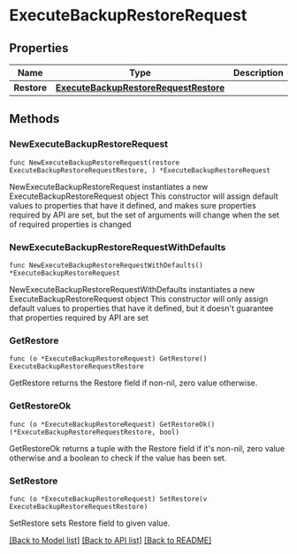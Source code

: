 # ExecuteBackupRestoreRequest

## Properties

Name | Type | Description | Notes
------------ | ------------- | ------------- | -------------
**Restore** | [**ExecuteBackupRestoreRequestRestore**](ExecuteBackupRestoreRequestRestore.md) |  | 

## Methods

### NewExecuteBackupRestoreRequest

`func NewExecuteBackupRestoreRequest(restore ExecuteBackupRestoreRequestRestore, ) *ExecuteBackupRestoreRequest`

NewExecuteBackupRestoreRequest instantiates a new ExecuteBackupRestoreRequest object
This constructor will assign default values to properties that have it defined,
and makes sure properties required by API are set, but the set of arguments
will change when the set of required properties is changed

### NewExecuteBackupRestoreRequestWithDefaults

`func NewExecuteBackupRestoreRequestWithDefaults() *ExecuteBackupRestoreRequest`

NewExecuteBackupRestoreRequestWithDefaults instantiates a new ExecuteBackupRestoreRequest object
This constructor will only assign default values to properties that have it defined,
but it doesn't guarantee that properties required by API are set

### GetRestore

`func (o *ExecuteBackupRestoreRequest) GetRestore() ExecuteBackupRestoreRequestRestore`

GetRestore returns the Restore field if non-nil, zero value otherwise.

### GetRestoreOk

`func (o *ExecuteBackupRestoreRequest) GetRestoreOk() (*ExecuteBackupRestoreRequestRestore, bool)`

GetRestoreOk returns a tuple with the Restore field if it's non-nil, zero value otherwise
and a boolean to check if the value has been set.

### SetRestore

`func (o *ExecuteBackupRestoreRequest) SetRestore(v ExecuteBackupRestoreRequestRestore)`

SetRestore sets Restore field to given value.



[[Back to Model list]](../README.md#documentation-for-models) [[Back to API list]](../README.md#documentation-for-api-endpoints) [[Back to README]](../README.md)


